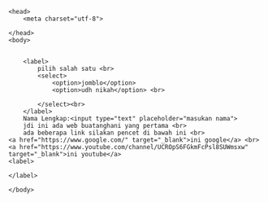 <!DOCTYPE html>
<html>

    <head>
        <meta charset="utf-8">

    </head>
    <body>


        <label>
            pilih salah satu <br>
            <select>
                <option>jomblo</option>
                <option>udh nikah</option> <br>
                
            </select><br>
        </label>
        Nama Lengkap:<input type="text" placeholder="masukan nama">
        jdi ini ada web buatanghani yang pertama <br>
        ada beberapa link silakan pencet di bawah ini <br>
    <a href="https://www.google.com/" target="_blank">ini google</a> <br>
    <a href="https://www.youtube.com/channel/UCROpS6FGkmFcPsl8SUWmsxw" target="_blank">ini youtube</a>
    <label>

    </label>

    </body>
</html>
